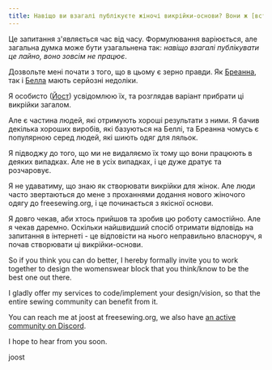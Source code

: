 ```yaml
---
title: Навіщо ви взагалі публікуєте жіночі викрійки-основи? Вони ж [вставте свою думку тут].
---
```


Це запитання з'являється час від часу. Формулювання варіюється, але загальна думка може бути узагальнена так: _навіщо взагалі публікувати це лайно, воно зовсім не працює_.

Дозвольте мені почати з того, що в цьому є зерно правди. Як [Бреанна](/designs/breanna/), так і [Белла](/designs/bella/) мають серйозні недоліки.

Я особисто ([Йост](/makers/joostdecock/)) усвідомлюю їх, та розглядав варіант прибрати ці викрійки загалом.

Але є частина людей, які отримують хороші результати з ними. Я бачив декілька хороших виробів, які базуються на Беллі, та Бреанна чомусь є популярною серед людей, які шиють одяг для ляльок.

Я підводжу до того, що ми не видаляємо їх тому що вони працюють в деяких випадках. Але не в усіх випадках, і це дуже дратує та розчаровує.

Я не удаватиму, що знаю як створювати викрійки для жінок. Але люди часто звертаються до мене з проханнями додання нового жіночого одягу до freesewing.org, і це починається з якісної основи.

Я довго чекав, аби хтось прийшов та зробив цю роботу самостійно. Але я чекав даремно. Оскільки найшвидший спосіб отримати відповідь на запитання в інтернеті - це відповісти на нього неправильно власноруч, я почав створювати ці викрійки-основи.

So if you think you can do better, I hereby formally invite you to work together to design the womenswear block that you think/know to be the best one out there.

I gladly offer my services to code/implement your design/vision, so that the entire sewing community can benefit from it.

You can reach me at joost at freesewing.org, we also have [an active community on Discord](https://discord.freesewing.org/).

I hope to hear from you soon.

joost
